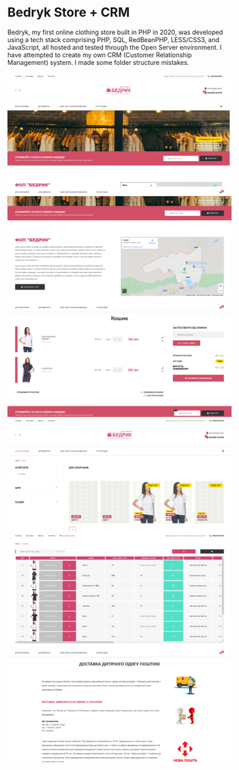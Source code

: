 # Bedryk Store + CRM

Bedryk, my first online clothing store built in PHP in 2020, was developed using a tech stack comprising PHP, SQL, RedBeanPHP, LESS/CSS3, and JavaScript, all hosted and tested through the Open Server environment. I have attempted to create my own CRM (Customer Relationship Management) system. I made some folder structure mistakes.
</br></br>
![Screenshot 1](img_block/2.png)
![Screenshot 2](img_block/3.png)
![Screenshot 3](img_block/7.png)
![Screenshot 4](img_block/4.png)
![Screenshot 7](img_block/8.png)
![Screenshot 6](img_block/5.png)
